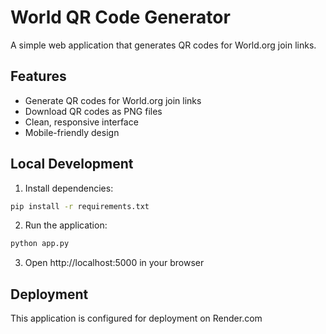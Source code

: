 # World QR Code Generator

A simple web application that generates QR codes for World.org join links.

## Features
- Generate QR codes for World.org join links
- Download QR codes as PNG files
- Clean, responsive interface
- Mobile-friendly design

## Local Development
1. Install dependencies:
```bash
pip install -r requirements.txt
```

2. Run the application:
```bash
python app.py
```

3. Open http://localhost:5000 in your browser

## Deployment
This application is configured for deployment on Render.com 